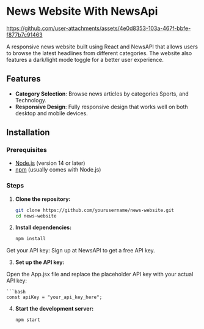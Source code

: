 # News Website With NewsApi


https://github.com/user-attachments/assets/4e0d8353-103a-467f-bbfe-f877b7c91463


A responsive news website built using React and NewsAPI that allows users to browse the latest headlines from different categories. The website also features a dark/light mode toggle for a better user experience.

## Features

- **Category Selection**: Browse news articles by categories Sports, and Technology.
- **Responsive Design**: Fully responsive design that works well on both desktop and mobile devices.

## Installation

### Prerequisites

- [Node.js](https://nodejs.org/) (version 14 or later)
- [npm](https://www.npmjs.com/) (usually comes with Node.js)

### Steps

1. **Clone the repository:**

   ```bash
   git clone https://github.com/yourusername/news-website.git
   cd news-website

2. **Install dependencies:**

   ```bash
   npm install

 Get your API key:
 Sign up at NewsAPI to get a free API key.

3. **Set up the API key:**

 Open the App.jsx file and replace the placeholder API key with your actual API key:

    ```bash
    const apiKey = "your_api_key_here";

4. **Start the development server:**

    ```bash
    npm start
